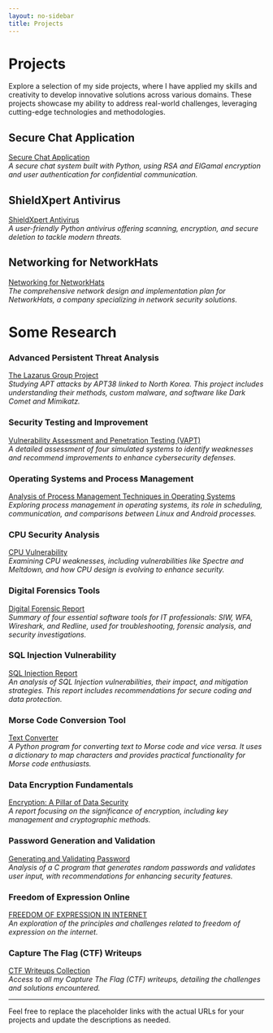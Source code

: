 ```yaml
---
layout: no-sidebar
title: Projects
---
```


# Projects

Explore a selection of my side projects, where I have applied my skills and creativity to develop innovative solutions across various domains. These projects showcase my ability to address real-world challenges, leveraging cutting-edge technologies and methodologies.

## Secure Chat Application
[Secure Chat Application](https://drive.google.com/file/d/1vwN1Q20ggVyS_DJ-XICjUaPYSaAfq5Jd/view)  
*A secure chat system built with Python, using RSA and ElGamal encryption and user authentication for confidential communication.*

## ShieldXpert Antivirus
[ShieldXpert Antivirus](https://drive.google.com/file/d/1oDItgXDDWv8kEAi6s0xf_dVmtRYWSoyR/view)  
*A user-friendly Python antivirus offering scanning, encryption, and secure deletion to tackle modern threats.*

## Networking for NetworkHats
[Networking for NetworkHats](https://drive.google.com/drive/u/0/home)  
*The comprehensive network design and implementation plan for NetworkHats, a company specializing in network security solutions.*

# Some Research

### Advanced Persistent Threat Analysis
[The Lazarus Group Project](#)  
*Studying APT attacks by APT38 linked to North Korea. This project includes understanding their methods, custom malware, and software like Dark Comet and Mimikatz.*

### Security Testing and Improvement
[Vulnerability Assessment and Penetration Testing (VAPT)](#)  
*A detailed assessment of four simulated systems to identify weaknesses and recommend improvements to enhance cybersecurity defenses.*

### Operating Systems and Process Management
[Analysis of Process Management Techniques in Operating Systems](#)  
*Exploring process management in operating systems, its role in scheduling, communication, and comparisons between Linux and Android processes.*

### CPU Security Analysis
[CPU Vulnerability](#)  
*Examining CPU weaknesses, including vulnerabilities like Spectre and Meltdown, and how CPU design is evolving to enhance security.*

### Digital Forensics Tools
[Digital Forensic Report](#)  
*Summary of four essential software tools for IT professionals: SIW, WFA, Wireshark, and Redline, used for troubleshooting, forensic analysis, and security investigations.*

### SQL Injection Vulnerability
[SQL Injection Report](#)  
*An analysis of SQL Injection vulnerabilities, their impact, and mitigation strategies. This report includes recommendations for secure coding and data protection.*

### Morse Code Conversion Tool
[Text Converter](#)  
*A Python program for converting text to Morse code and vice versa. It uses a dictionary to map characters and provides practical functionality for Morse code enthusiasts.*

### Data Encryption Fundamentals
[Encryption: A Pillar of Data Security](#)  
*A report focusing on the significance of encryption, including key management and cryptographic methods.*

### Password Generation and Validation
[Generating and Validating Password](#)  
*Analysis of a C program that generates random passwords and validates user input, with recommendations for enhancing security features.*

### Freedom of Expression Online
[FREEDOM OF EXPRESSION IN INTERNET](#)  
*An exploration of the principles and challenges related to freedom of expression on the internet.*

### Capture The Flag (CTF) Writeups
[CTF Writeups Collection](#)  
*Access to all my Capture The Flag (CTF) writeups, detailing the challenges and solutions encountered.*

---

Feel free to replace the placeholder links with the actual URLs for your projects and update the descriptions as needed.
